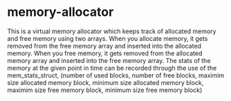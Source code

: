 # memory-allocator

This is a virtual memory allocator which keeps track of allocated memory and free memory using two arrays.
When you allocate memory, it gets removed from the free memory array and inserted into the allocated memory.
When you free memory, it gets removed from the allocated memory array and inserted into the free memory array.
The stats of the memory at the given point in time can be recorded through the use of the mem_stats_struct, 
(number of used blocks, number of free blocks, maximim size allocated memory block, minimum size allocated memory block,
maximim size free memory block, minimum size free memory block) 
